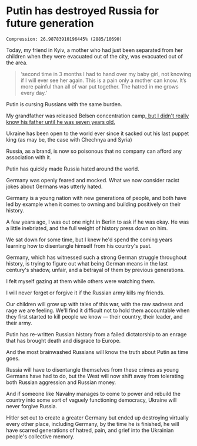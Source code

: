 # Putin has destroyed Russia for future generation

```
Compression: 26.98783910196445% (2885/10690)
```

Today, my friend in Kyiv, a mother who had just been separated from her children when they were evacuated out of the city, was evacuated out of the area.

> ‘second time in 3 months I had to hand over my baby girl, not knowing if I will ever see her again. This is a pain only a mother can know. It’s more painful than all of war put together. The hatred in me grows every day.’

Putin is cursing Russians with the same burden.

My grandfather was released Belsen concentration camp[, but I didn't really know his father until he was seven years old.](https://medium.com/lessons-from-history/75-years-ago-my-grandfather-arrived-at-belsen-concentration-camp-8a34eedac2af)

Ukraine has been open to the world ever since it sacked out his last puppet king (as may be, the case with Chechnya and Syria)

Russia, as a brand, is now so poisonous that no company can afford any association with it.

Putin has quickly made Russia hated around the world.

Germany was openly feared and mocked. What we now consider racist jokes about Germans was utterly hated.



Germany is a young nation with new generations of people, and both have led by example when it comes to owning and building positively on their history.

A few years ago, I was out one night in Berlin to ask if he was okay. He was a little inebriated, and the full weight of history press down on him.

We sat down for some time, but I knew he'd spend the coming years learning how to disentangle himself from his country's past.

Germany, which has witnessed such a strong German struggle throughout history, is trying to figure out what being German means in the last century's shadow, unfair, and a betrayal of them by previous generations.

I felt myself gazing at them while others were watching them.

I will never forget or forgive it if the Russian army kills my friends.

Our children will grow up with tales of this war, with the raw sadness and rage we are feeling. We'll find it difficult not to hold them accountable when they first started to kill people we know — their country, their leader, and their army.

Putin has re-written Russian history from a failed dictatorship to an enrage that has brought death and disgrace to Europe.

And the most brainwashed Russians will know the truth about Putin as time goes.

Russia will have to disentangle themselves from these crimes as young Germans have had to do, but the West will now shift away from tolerating both Russian aggression and Russian money.

And if someone like Navalny manages to come to power and rebuild the country into some sort of vaguely functioning democracy, Ukraine will never forgive Russia.

Hitler set out to create a greater Germany but ended up destroying virtually every other place, including Germany, by the time he is finished, he will have scarred generations of hatred, pain, and grief into the Ukrainian people's collective memory.
